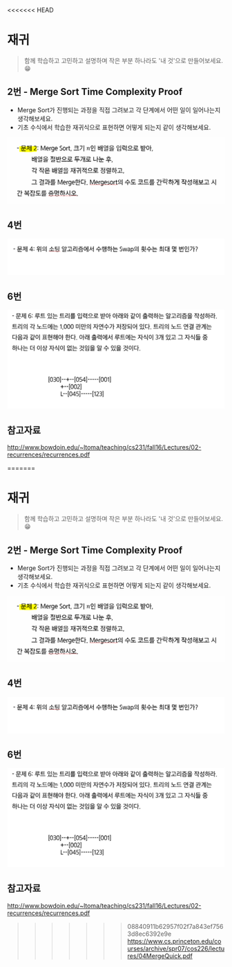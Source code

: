 <<<<<<< HEAD
# 재귀

> 함께 학습하고 고민하고 설명하며 작은 부분 하나라도 '내 것'으로 만들어보세요. 😁




## 2번 - Merge Sort Time Complexity Proof

- Merge Sort가 진행되는 과정을 직접 그려보고 각 단계에서 어떤 일이 일어나는지 생각해보세요.
- 기초 수식에서 학습한 재귀식으로 표현하면 어떻게 되는지 같이 생각해보세요.

![재귀_2](5_재귀.assets/재귀_2.PNG)







## 4번 

![image-20210925231537705](5_재귀.assets/image-20210925231537705.png)

## 6번

![image-20210926214721791](5_재귀.assets/image-20210926214721791.png)




## 참고자료

http://www.bowdoin.edu/~ltoma/teaching/cs231/fall16/Lectures/02-recurrences/recurrences.pdf

=======
# 재귀

> 함께 학습하고 고민하고 설명하며 작은 부분 하나라도 '내 것'으로 만들어보세요. 😁




## 2번 - Merge Sort Time Complexity Proof

- Merge Sort가 진행되는 과정을 직접 그려보고 각 단계에서 어떤 일이 일어나는지 생각해보세요.
- 기초 수식에서 학습한 재귀식으로 표현하면 어떻게 되는지 같이 생각해보세요.

![재귀_2](5_재귀.assets/재귀_2.PNG)







## 4번 

![image-20210925231537705](5_재귀.assets/image-20210925231537705.png)

## 6번

![image-20210926214721791](5_재귀.assets/image-20210926214721791.png)




## 참고자료

http://www.bowdoin.edu/~ltoma/teaching/cs231/fall16/Lectures/02-recurrences/recurrences.pdf

>>>>>>> 08840911b62957f02f7a843ef7563d8ec6392e9e
https://www.cs.princeton.edu/courses/archive/spr07/cos226/lectures/04MergeQuick.pdf